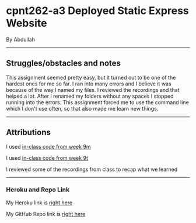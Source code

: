 # cpnt262-a3 Deployed Static Express Website
By Abdullah

---
## Struggles/obstacles and notes
This assignment seemed pretty easy, but it turned out to be one of the hardest ones for me so far. I ran into many errors
and I believe it was because of the way I named my files. I reviewed the recordings and that helped a lot.
After I renamed my folders without any spaces I stopped running into the errors. This assignment forced me to use the 
command line which I don't use often, so that also made me learn new things. 

---
## Attributions
I used [in-class code from week 9m](https://github.com/sait-wbdv/in-class/tree/main/week09m)

I used [in-class code from week 9t](https://github.com/sait-wbdv/in-class/tree/main/week09t)

I reviewed some of the recordings from class to recap what we learned

---
### Heroku and Repo Link
My Heroku link is [right here](https://cpnt262-a3-website.herokuapp.com/) 

My GitHub Repo link is [right here](https://github.com/abdullahq77/cpnt262-a3)

